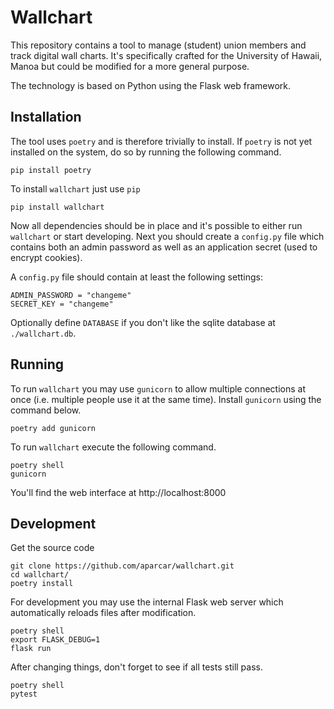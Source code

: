 # Wallchart

This repository contains a tool to manage (student) union members and track
digital wall charts. It's specifically crafted for the University of Hawaii,
Manoa but could be modified for a more general purpose.

The technology is based on Python using the Flask web framework.

## Installation

The tool uses `poetry` and is therefore trivially to install. If `poetry` is
not yet installed on the system, do so by running the following command.

	pip install poetry

To install `wallchart` just use `pip`

	pip install wallchart

Now all dependencies should be in place and it's possible to either run
`wallchart` or start developing. Next you should create a `config.py` file
which contains both an admin password as well as an application secret (used to
encrypt cookies).

A `config.py` file should contain at least the following settings:

	ADMIN_PASSWORD = "changeme"
	SECRET_KEY = "changeme"

Optionally define `DATABASE` if you don't like the sqlite database at `./wallchart.db`.

## Running

To run `wallchart` you may use `gunicorn` to allow multiple connections at once
(i.e. multiple people use it at the same time). Install `gunicorn` using the
command below.

	poetry add gunicorn

To run `wallchart` execute the following command.

	poetry shell
	gunicorn

You'll find the web interface at http://localhost:8000

## Development

Get the source code

	git clone https://github.com/aparcar/wallchart.git
	cd wallchart/
	poetry install

For development you may use the internal Flask web server which automatically
reloads files after modification.

	poetry shell
	export FLASK_DEBUG=1
	flask run

After changing things, don't forget to see if all tests still pass.

	poetry shell
	pytest

